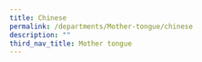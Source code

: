 ```yaml
---
title: Chinese
permalink: /departments/Mother-tongue/chinese
description: ""
third_nav_title: Mother tongue
---
```


